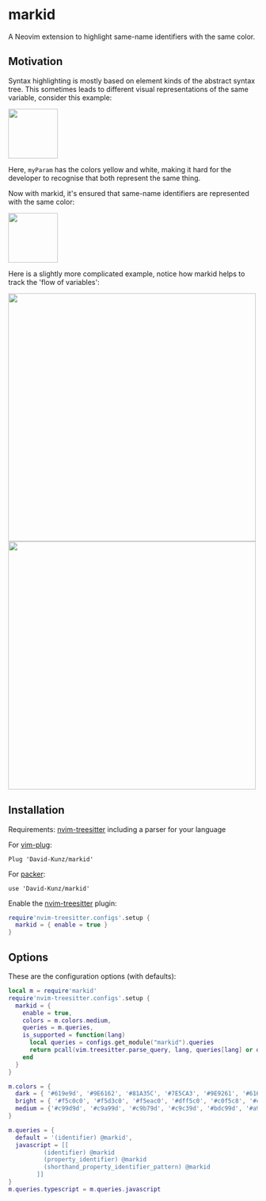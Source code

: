 # markid

A Neovim extension to highlight same-name identifiers with the same color.

## Motivation

Syntax highlighting is mostly based on element kinds of the abstract syntax tree.
This sometimes leads to different visual representations of the same variable, consider this example:

<img src="https://user-images.githubusercontent.com/1009936/189521828-cca98d82-1959-4c7f-8d54-8f9bd9ceaa65.png" height="100">

Here, `myParam` has the colors yellow and white, making it hard for the developer to recognise that both represent the same thing.

Now with markid, it's ensured that same-name identifiers are represented with the same color:

<img src="https://user-images.githubusercontent.com/1009936/189521962-680a28f2-2351-4c8c-96b1-12cc67ff59f4.png" height="100">

Here is a slightly more complicated example, notice how markid helps to track the 'flow of variables':

<img src="https://user-images.githubusercontent.com/1009936/189522794-cae13379-6b99-4976-b429-5e5414549945.png" height="500">

<img src="https://user-images.githubusercontent.com/1009936/189522795-12beae5d-dea5-463a-ad00-860282a3d040.png" height="500">


## Installation

Requirements: [nvim-treesitter](https://github.com/nvim-treesitter/nvim-treesitter) including a parser for your language

For [vim-plug](https://github.com/junegunn/vim-plug):
```
Plug 'David-Kunz/markid'
```
For [packer](https://github.com/wbthomason/packer.nvim):
```
use 'David-Kunz/markid'
```

Enable the [nvim-treesitter](https://github.com/nvim-treesitter/nvim-treesitter) plugin:

```lua
require'nvim-treesitter.configs'.setup {
  markid = { enable = true }
}
```

## Options

These are the configuration options (with defaults):

```lua
local m = require'markid'
require'nvim-treesitter.configs'.setup {
  markid = {
    enable = true,
    colors = m.colors.medium,
    queries = m.queries,
    is_supported = function(lang)
      local queries = configs.get_module("markid").queries
      return pcall(vim.treesitter.parse_query, lang, queries[lang] or queries['default'])
    end
  }
}

m.colors = {
  dark = { '#619e9d', '#9E6162', '#81A35C', '#7E5CA3', '#9E9261', '#616D9E', '#97687B', '#689784', '#999C63', '#66639C', '#967869', '#698796', '#9E6189', '#619E76' },
  bright = { '#f5c0c0', '#f5d3c0', '#f5eac0', '#dff5c0', '#c0f5c8', '#c0f5f1', '#c0dbf5', '#ccc0f5', '#f2c0f5' },
  medium = {'#c99d9d', '#c9a99d', '#c9b79d', '#c9c39d', '#bdc99d', '#a9c99d', '#9dc9b6', '#9dc2c9', '#9da9c9', '#b29dc9', '#c99dc1' }
}

m.queries = {
  default = '(identifier) @markid',
  javascript = [[
          (identifier) @markid
          (property_identifier) @markid
          (shorthand_property_identifier_pattern) @markid
        ]]
}
m.queries.typescript = m.queries.javascript
```
